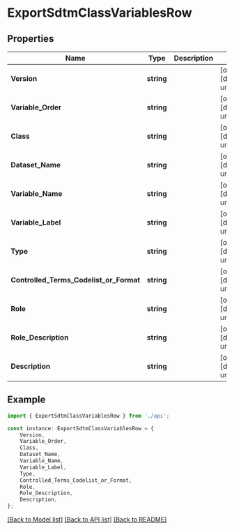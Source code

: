 # ExportSdtmClassVariablesRow


## Properties

Name | Type | Description | Notes
------------ | ------------- | ------------- | -------------
**Version** | **string** |  | [optional] [default to undefined]
**Variable_Order** | **string** |  | [optional] [default to undefined]
**Class** | **string** |  | [optional] [default to undefined]
**Dataset_Name** | **string** |  | [optional] [default to undefined]
**Variable_Name** | **string** |  | [optional] [default to undefined]
**Variable_Label** | **string** |  | [optional] [default to undefined]
**Type** | **string** |  | [optional] [default to undefined]
**Controlled_Terms_Codelist_or_Format** | **string** |  | [optional] [default to undefined]
**Role** | **string** |  | [optional] [default to undefined]
**Role_Description** | **string** |  | [optional] [default to undefined]
**Description** | **string** |  | [optional] [default to undefined]

## Example

```typescript
import { ExportSdtmClassVariablesRow } from './api';

const instance: ExportSdtmClassVariablesRow = {
    Version,
    Variable_Order,
    Class,
    Dataset_Name,
    Variable_Name,
    Variable_Label,
    Type,
    Controlled_Terms_Codelist_or_Format,
    Role,
    Role_Description,
    Description,
};
```

[[Back to Model list]](../README.md#documentation-for-models) [[Back to API list]](../README.md#documentation-for-api-endpoints) [[Back to README]](../README.md)
